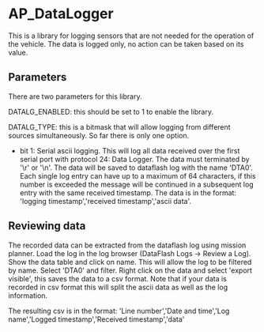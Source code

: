 # AP_DataLogger

This is a library for logging sensors that are not needed for the operation of the vehicle. The data is logged only, no action can be taken based on its value.

## Parameters

There are two parameters for this library.

DATALG_ENABLED: this should be set to 1 to enable the library.

DATALG_TYPE: this is a bitmask that will allow logging from different sources simultaneously. So far there is only one option.

- bit 1: Serial ascii logging. This will log all data received over the first serial port with protocol 24: Data Logger. The data must terminated by '\r' or '\n'. The data will be
saved to dataflash log with the name 'DTA0'. Each single log entry can have up to a maximum of 64 characters, if this number is exceeded the message will be continued in a subsequent
log entry with the same received timestamp. The data is in the format: 'logging timestamp','received timestamp','ascii data'.

## Reviewing data

The recorded data can be extracted from the dataflash log using mission planner. Load the log in the log browser (DataFlash Logs -> Review a Log). Show the data table and click on name.
This will allow the log to be filtered by name. Select 'DTA0' and filter. Right click on the data and select 'export visible', this saves the data to a csv format. Note that if your data
is recorded in csv format this will split the ascii data as well as the log information.

The resulting csv is in the format: 'Line number','Date and time','Log name','Logged timestamp','Received timestamp','data'
